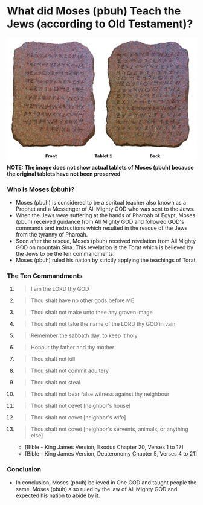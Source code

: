 # What did Moses (pbuh) Teach the Jews (according to Old Testament)?

![Fake Tablets](img/fake_tablet_images.png)
**NOTE: The image does not show actual tablets of Moses (pbuh) because the original tablets have not been preserved**


### Who is Moses (pbuh)?
* Moses (pbuh) is considered to be a spritual teacher also known as a Prophet and a Messenger of All Mighty GOD who was sent to the Jews.
* When the Jews were suffering at the hands of Pharoah of Egypt, Moses (pbuh) received guidance from All Mighty GOD and followed GOD's commands and instructions which resulted in the rescue of the Jews from the tyranny of Pharoah.
* Soon after the rescue, Moses (pbuh) received revelation from All Mighty GOD on mountain Sina. This revelation is the Torat which is believed by the Jews to be the ten commandments.
* Moses (pbuh) ruled his nation by strictly applying the teachings of Torat.

### The Ten Commandments
1. > I am the LORD thy GOD
2. > Thou shalt have no other gods before ME
3. > Thou shalt not make unto thee any graven image
4. > Thou shalt not take the name of the LORD thy GOD in vain
5. > Remember the sabbath day, to keep it holy
6. > Honour thy father and thy mother
7. > Thou shalt not kill
8. > Thou shalt not commit adultery
9. > Thou shalt not steal
10. > Thou shalt not bear false witness against thy neighbour
11. > Thou shalt not cevet [neighbor's house]
12. > Thou shalt not covet [neighbor's wife]
13. > Thou shalt not covet [neighbor's servents, animals, or anything else]

	* [Bible - King James Version, Exodus Chapter 20, Verses 1 to 17]
	* [Bible - King James Version, Deuteronomy Chapter 5, Verses 4 to 21]
	
### Conclusion
* In conclusion, Moses (pbuh) believed in One GOD and taught people the same. Moses (pbuh) also ruled by the law of All Mighty GOD and expected his nation to abide by it.